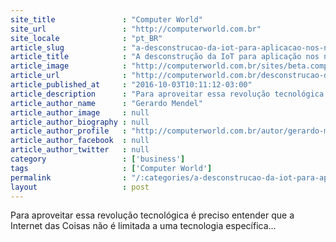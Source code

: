 ```yaml
---
site_title               : "Computer World"
site_url                 : "http://computerworld.com.br"
site_locale              : "pt_BR"
article_slug             : "a-desconstrucao-da-iot-para-aplicacao-nos-negocios"
article_title            : "A desconstrução da IoT para aplicação nos negócios"
article_image            : "http://computerworld.com.br/sites/beta.computerworld.com.br/files/news_articles/desafio_quebra_cabeca.jpg"
article_url              : "http://computerworld.com.br/desconstrucao-da-iot-para-aplicacao-nos-negocios"
article_published_at     : "2016-10-03T10:11:12-03:00"
article_description      : "Para aproveitar essa revolução tecnológica é preciso entender que a Internet das Coisas não é limitada a uma tecnologia específica..."
article_author_name      : "Gerardo Mendel"
article_author_image     : null
article_author_biography : null
article_author_profile   : "http://computerworld.com.br/autor/gerardo-mendel"
article_author_facebook  : null
article_author_twitter   : null
category                 : ['business']
tags                     : ['Computer World']
permalink                : "/:categories/a-desconstrucao-da-iot-para-aplicacao-nos-negocios/"
layout                   : post
---
```


Para aproveitar essa revolução tecnológica é preciso entender que a Internet das Coisas não é limitada a uma tecnologia específica...
